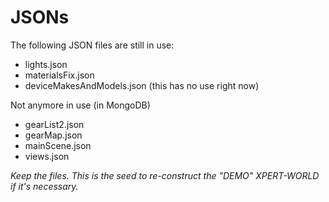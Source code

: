 # JSONs 

The following JSON files are still in use:

* lights.json
* materialsFix.json
* deviceMakesAndModels.json (this has no use right now) 

Not anymore in use (in MongoDB)

* gearList2.json
* gearMap.json
* mainScene.json
* views.json

*Keep the files. This is the seed to re-construct the "DEMO" XPERT-WORLD if it's necessary.*
